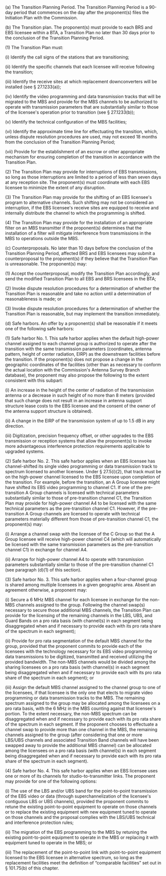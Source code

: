 (a) The Transition Planning Period. The Transition Planning Period is a 90-day period that commences on the day after the proponent(s) files the Initiation Plan with the Commission.

(b) The Transition plan. The proponent(s) must provide to each BRS and EBS licensee within a BTA, a Transition Plan no later than 30 days prior to the conclusion of the Transition Planning Period.

(1) The Transition Plan must:

(i) Identify the call signs of the stations that are transitioning;

(ii) Identify the specific channels that each licensee will receive following the transition;

(iii) Identify the receive sites at which replacement downconverters will be installed (see § 27.1233(a));

(iv) Identify the video programming and data transmission tracks that will be migrated to the MBS and provide for the MBS channels to be authorized to operate with transmission parameters that are substantially similar to those of the licensee's operation prior to transition (see § 27.1233(b));

(v) Identify the technical configuration of the MBS facilities;

(vi) Identify the approximate time line for effectuating the transition, which, unless dispute resolution procedures are used, may not exceed 18 months from the conclusion of the Transition Planning Period;

(vii) Provide for the establishment of an escrow or other appropriate mechanism for ensuring completion of the transition in accordance with the Transition Plan.

(2) The Transition Plan may provide for interruptions of EBS transmissions, so long as those interruptions are limited to a period of less than seven days at any reception site. The proponent(s) must coordinate with each EBS licensee to minimize the extent of any disruption.

(3) The Transition Plan may provide for the shifting of an EBS licensee's program to alternative channels. Such shifting may not be considered an interruption, if the EBS licensee's receive sites are equipped to receive and internally distribute the channel to which the programming is shifted.

(4) The Transition Plan may provide for the installation of an appropriate filter on an MBS transmitter if the proponent(s) determines that the installation of a filter will mitigate interference from transmissions in the MBS to operations outside the MBS.

(c) Counterproposals. No later than 10 days before the conclusion of the Transition Planning Period, affected BRS and EBS licensees may submit a counterproposal to the proponent(s) if they believe that the Transition Plan is unreasonable. The proponent(s) may:

(1) Accept the counterproposal, modify the Transition Plan accordingly, and send the modified Transition Plan to all EBS and BRS licensees in the BTA;

(2) Invoke dispute resolution procedures for a determination of whether the Transition Plan is reasonable and take no action until a determination of reasonableness is made; or

(3) Invoke dispute resolution procedures for a determination of whether the Transition Plan is reasonable, but may implement the transition immediately.

(d) Safe harbors. An offer by a proponent(s) shall be reasonable if it meets one of the following safe harbors:

(1) Safe harbor No. 1. This safe harbor applies when the default high-power channel assigned to each channel group is authorized to operate after the transition with the same transmission parameters (coordinates, antenna pattern, height of center radiation, EIRP) as the downstream facilities before the transition. If the proponent(s) does not propose a change in the geographic coordinates of the facilities (other than as necessary to conform the actual location with the Commission's Antenna Survey Branch database), the proponent may also propose the following to the extent consistent with this subpart:

(i) An increase in the height of the center of radiation of the transmission antenna or a decrease in such height of no more than 8 meters (provided that such change does not result in an increase in antenna support structure lease costs to the EBS licensee and the consent of the owner of the antenna support structure is obtained).

(ii) A change in the EIRP of the transmission system of up to 1.5 dB in any direction.

(iii) Digitization, precision frequency offset, or other upgrades to the EBS transmission or reception systems that allow the proponent(s) to invoke more advantageous interference protection requirements applicable to upgraded systems.

(2) Safe harbor No. 2. This safe harbor applies when an EBS licensee has channel-shifted its single video programming or data transmission track to spectrum licensed to another licensee. Under § 27.5(i)(2), that track must be on the high-power channel licensed to the EBS licensee upon completion of the transition. For example, before the transition, an A Group licensee might have shifted its EBS video programming to channel C1. If one of the pre-transition A Group channels is licensed with technical parameters substantially similar to those of pre-transition channel C1, the Transition Plan may provide for high-power channel A4 to be licensed with the same technical parameters as the pre-transition channel C1. However, if the pre-transition A Group channels are licensed to operate with technical parameters materially different from those of pre-transition channel C1, the proponent(s) may:

(i) Arrange a channel swap with the licensee of the C Group so that the A Group licensee will receive high-power channel C4 (which will automatically be licensed with the same transmission parameters as the pre-transition channel C1) in exchange for channel A4.

(ii) Arrange for high-power channel A4 to operate with transmission parameters substantially similar to those of the pre-transition channel C1 (see paragraph (d)(1) of this section).

(3) Safe harbor No. 3. This safe harbor applies when a four-channel group is shared among multiple licensees in a given geographic area. Absent an agreement otherwise, a proponent may:

(i) Secure a 6 MHz MBS channel for each licensee in exchange for the non-MBS channels assigned to the group. Following the channel swap(s) necessary to secure those additional MBS channels, the Transition Plan can provide for the licensing of the remaining channels in the LBS, UBS, and Guard Bands on a pro rata basis (with channel(s) in each segment being disaggregated when and if necessary to provide each with its pro rata share of the spectrum in each segment);

(ii) Provide for pro rata segmentation of the default MBS channel for the group, provided that the proponent commits to provide each of the licensees with the technology necessary for its EBS video programming or data transmissions to be digitized, transmitted and received utilizing the provided bandwidth. The non-MBS channels would be divided among the sharing licensees on a pro rata basis (with channel(s) in each segment being disaggregated when and if necessary to provide each with its pro rata share of the spectrum in each segment); or

(iii) Assign the default MBS channel assigned to the channel group to one of the licensees, if that licensee is the only one that elects to migrate video programming or data transmission tracks to the MBS. The remaining spectrum assigned to the group may be allocated among the licensees on a pro rata basis, with the 6 MHz in the MBS counting against that licensee's portion. To the extent necessary, the non-MBS spectrum can be disaggregated when and if necessary to provide each with its pro rata share of the spectrum in each segment. If the proponent chooses to effectuate a channel swap to provide more than one channel in the MBS, the remaining channels assigned to the group (after considering that one or more LBS/UBS channels and associated Transition Band channels will have been swapped away to provide the additional MBS channel) can be allocated among the licensees on a pro rata basis (with channel(s) in each segment being disaggregated when and if necessary to provide each with its pro rata share of the spectrum in each segment).

(4) Safe harbor No. 4. This safe harbor applies when an EBS licensee uses one or more of its channels for studio-to-transmitter links. The proponent may provide for one of the following options:

(i) The use of the LBS and/or UBS band for the point-to-point transmission of the EBS video or data (through superchannelization of the licensee's contiguous LBS or UBS channels), provided the proponent commits to retune the existing point-to-point equipment to operate on those channels or to replace the existing equipment with new equipment tuned to operate on those channels and the proposal complies with the LBS/UBS technical and interference protection rules;

(ii) The migration of the EBS programming to the MBS by retuning the existing point-to-point equipment to operate in the MBS or replacing it with equipment tuned to operate in the MBS; or

(iii) The replacement of the point-to-point link with point-to-point equipment licensed to the EBS licensee in alternative spectrum, so long as the replacement facilities meet the definition of “comparable facilities” set out in § 101.75(b) of this chapter.

